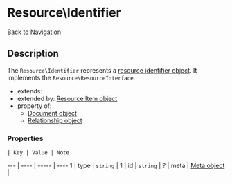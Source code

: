 # Resource\Identifier
[Back to Navigation](README.md)

## Description

The `Resource\Identifier` represents a [resource identifier object](http://jsonapi.org/format/#document-resource-identifier-objects). It implements the `Resource\ResourceInterface`.

- extends:
- extended by: [Resource Item object](objects-resource-item.md)
- property of:
  - [Document object](objects-document.md)
  - [Relationship object](objects-relationship.md)

### Properties

    | Key | Value | Note
--- | ---- | ----- | ----
1 | type | `string` |
1 | id | `string` |
? | meta | [Meta object](objects-meta.md) |
